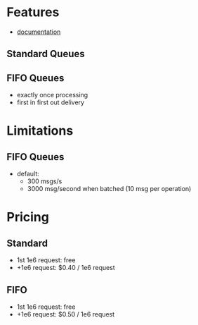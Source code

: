 # Features
- [documentation](https://aws.amazon.com/sqs/features/)

## Standard Queues

## FIFO Queues
- exactly once processing
- first in first out delivery

# Limitations

## FIFO Queues
- default:
    - 300 msgs/s
    - 3000 msg/second when batched (10 msg per operation)

# Pricing

## Standard
- 1st 1e6 request: free
- +1e6 request: $0.40 / 1e6 request

## FIFO
- 1st 1e6 request: free
- +1e6 request: $0.50 / 1e6 request
